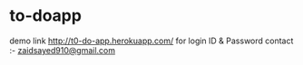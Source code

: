 # to-doapp
demo link http://t0-do-app.herokuapp.com/
for login ID & Password contact :- zaidsayed910@gmail.com
